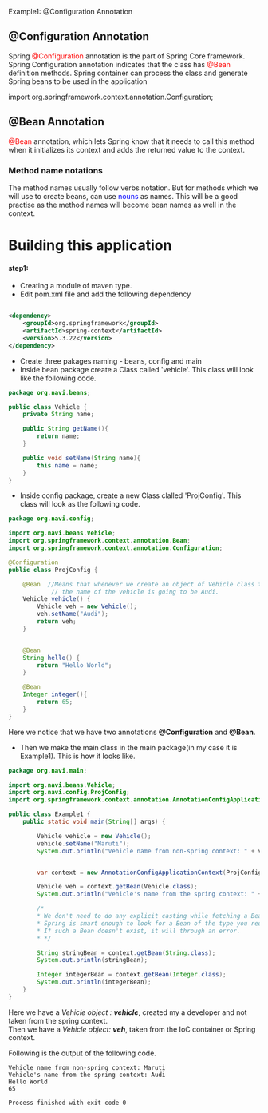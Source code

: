 Example1: @Configuration Annotation

## @Configuration Annotation

<p>Spring <span style="color:red">@Configuration</span> annotation is the part of Spring Core framework.
    Spring Configuration annotation indicates that the class has <span style="color:red">@Bean</span> definition methods.
    Spring container can process the class and generate Spring beans to be used in the application</p>
<p>import org.springframework.context.annotation.Configuration;</p>

## @Bean Annotation

<p><span style="color:red">@Bean</span> annotation, which lets Spring know that it needs to call
    this method when it initializes its context and adds the returned
    value to the context.</p>

### Method name notations

<p>The method names usually follow verbs notation. But for methods
    which we will use to create beans, can use <span style="color:blue">nouns</span> as names.
    This will be a good practise as the method names will become
    bean names as well in the context.</p>

# Building this application

#### step1:

- Creating a module of maven type.
- Edit pom.xml file and add the following dependency

```xml

<dependency>
    <groupId>org.springframework</groupId>
    <artifactId>spring-context</artifactId>
    <version>5.3.22</version>
</dependency>
```

- Create three pakages naming - beans, config and main
- Inside bean package create a Class called 'vehicle'. This class will look like the following code.

```java
package org.navi.beans;

public class Vehicle {
    private String name;

    public String getName(){
        return name;
    }

    public void setName(String name){
        this.name = name;
    }
}
```

- Inside config package, create a new Class clalled 'ProjConfig'. This class 
will look as the following code.
```java
package org.navi.config;

import org.navi.beans.Vehicle;
import org.springframework.context.annotation.Bean;
import org.springframework.context.annotation.Configuration;

@Configuration
public class ProjConfig {

    @Bean  //Means that whenever we create an object of Vehicle class through spring context we will get this bean and
            // the name of the vehicle is going to be Audi.
    Vehicle vehicle() {
        Vehicle veh = new Vehicle();
        veh.setName("Audi");
        return veh;
    }


    @Bean
    String hello() {
        return "Hello World";
    }

    @Bean
    Integer integer(){
        return 65;
    }
}
```
Here we notice that we have two annotations **@Configuration** and **@Bean**.

- Then we make the main class in the main package(in my case it is Example1).
This is how it looks like. 
```java
package org.navi.main;

import org.navi.beans.Vehicle;
import org.navi.config.ProjConfig;
import org.springframework.context.annotation.AnnotationConfigApplicationContext;

public class Example1 {
    public static void main(String[] args) {

        Vehicle vehicle = new Vehicle();
        vehicle.setName("Maruti");
        System.out.println("Vehicle name from non-spring context: " + vehicle.getName());


        var context = new AnnotationConfigApplicationContext(ProjConfig.class);

        Vehicle veh = context.getBean(Vehicle.class);
        System.out.println("Vehicle's name from the spring context: " + veh.getName());

        /*
        * We don't need to do any explicit casting while fetching a Bean from the context.
        * Spring is smart enough to look for a Bean of the type you requested in its context.
        * If such a Bean doesn't exist, it will through an error.
        * */

        String stringBean = context.getBean(String.class);
        System.out.println(stringBean);

        Integer integerBean = context.getBean(Integer.class);
        System.out.println(integerBean);
    }
}
```
Here we have a *Vehicle object : **vehicle***, created my a developer and not taken from the spring context.
<br>
Then we have a *Vehicle object: **veh***, taken from the IoC container or Spring context. 

Following is the output of the following code.

```
Vehicle name from non-spring context: Maruti
Vehicle's name from the spring context: Audi
Hello World
65

Process finished with exit code 0
```



